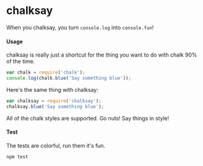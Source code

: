 # chalksay
When you chalksay, you turn `console.log` into `console.fun`!

#### Usage

chalksay is really just a shortcut for the thing you want to do with chalk 90% of the time.

```javascript
var chalk = require('chalk');
console.log(chalk.blue('Say something blue'));
```

Here's the same thing with chalksay:

```javascript
var chalksay = require('chalksay');
chalksay.blue('Say something blue');
```

All of the chalk styles are supported. Go nuts! Say things in style!

#### Test

The tests are colorful, run them it's fun.

`npm test`
